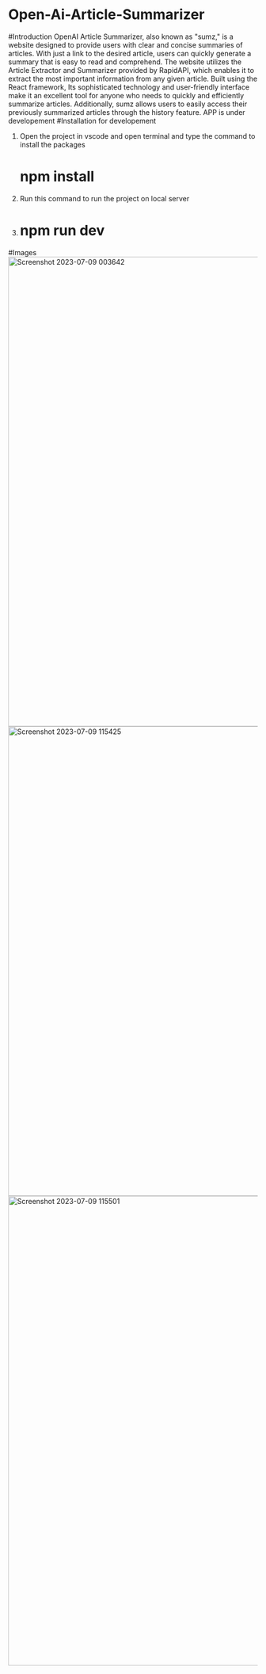 # Open-Ai-Article-Summarizer
#Introduction
OpenAI Article Summarizer, also known as "sumz," is a website designed to provide users with clear and concise summaries of articles. With just a link to the desired article, users can quickly generate a summary that is easy to read and comprehend. The website utilizes the Article Extractor and Summarizer provided by RapidAPI, which enables it to extract the most important information from any given article. Built using the React framework, Its sophisticated technology and user-friendly interface make it an excellent tool for anyone who needs to quickly and efficiently summarize articles. Additionally, sumz allows users to easily access their previously summarized articles through the history feature. APP is under developement
#Installation for developement
1. Open the project in vscode and open terminal and type the command to install the packages
   <h1> npm install</h1>
2. Run this command to run the project on local server
3. <h1>npm run dev</h1>
<link href="https://article-summarizer-gpt4.vercel.app/">
#Images
<img width="948" alt="Screenshot 2023-07-09 003642" src="https://github.com/Siddesh1210/Open-Ai-Article-Summarizer/assets/99405624/e3d082c5-fe7e-423c-b913-628603871ef5">
<img width="948" alt="Screenshot 2023-07-09 115425" src="https://github.com/Siddesh1210/Open-Ai-Article-Summarizer/assets/99405624/d6e7e603-a3a6-49e5-a326-2e0633ea75a5">
<img width="948" alt="Screenshot 2023-07-09 115501" src="https://github.com/Siddesh1210/Open-Ai-Article-Summarizer/assets/99405624/385a645e-e77b-43e7-bbaa-f73c8579e34f">

